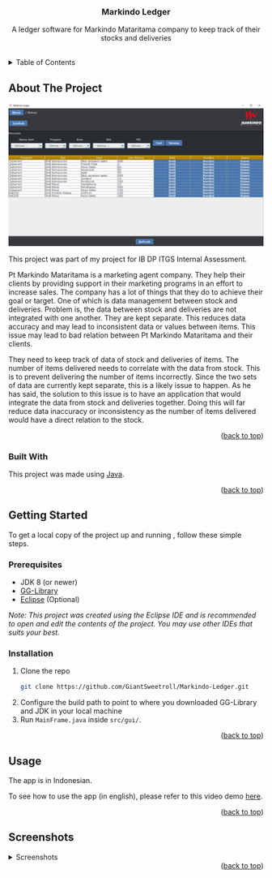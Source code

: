 <div id="top"></div>

<!-- PROJECT SHIELDS -->
<!--
*** I'm using markdown "reference style" links for readability.
*** Reference links are enclosed in brackets [ ] instead of parentheses ( ).
*** See the bottom of this document for the declaration of the reference variables
*** for contributors-url, forks-url, etc. This is an optional, concise syntax you may use.
*** https://www.markdownguide.org/basic-syntax/#reference-style-links
-->
<!-- [![Contributors][contributors-shield]][contributors-url]
[![Forks][forks-shield]][forks-url]
[![Stargazers][stars-shield]][stars-url]
[![Issues][issues-shield]][issues-url]
[![MIT License][license-shield]][license-url] -->
<!-- [![LinkedIn][linkedin-shield]][linkedin-url] -->



<!-- PROJECT LOGO -->
<br />
<div align="center">
  <!-- <a href="https://github.com/GiantSweetroll/Mod-Analyzer">
    <img src="images/logo_icon/logo-simple.png" alt="Logo" width="80" height="80">
  </a> -->

  <h3 align="center">Markindo Ledger</h3>

  <p align="center">
    A ledger software for Markindo Mataritama company to keep track of their stocks and deliveries
  </p>
</div>
<br>


<!-- TABLE OF CONTENTS -->
<details>
  <summary>Table of Contents</summary>
  <ol>
    <li>
      <a href="#about-the-project">About The Project</a>
      <ul>
        <li><a href="#built-with">Built With</a></li>
      </ul>
    </li>
    <li>
      <a href="#getting-started">Getting Started</a>
      <ul>
        <li><a href="#prerequisites">Prerequisites</a></li>
        <li><a href="#installation">Installation</a></li>
      </ul>
    </li>
    <li><a href="#usage">Usage</a></li>
    <!-- <li><a href="#roadmap">Roadmap</a></li> -->
    <!-- <li><a href="#contributing">Contributing</a></li> -->
    <!-- <li><a href="#license">License</a></li> -->
    <!-- <li><a href="#acknowledgments">Acknowledgments</a></li> -->
    <li><a href="#screenshots">Screenshots</a></li>
  </ol>
</details>



<!-- ABOUT THE PROJECT -->
## About The Project

<img src="./screenshots/alokasi.png">

This project was part of my project for IB DP ITGS Internal Assessment.

Pt Markindo Mataritama is a marketing agent company. They help their clients by providing support in their marketing programs in an effort to increase sales. The company has a lot of things that they do to achieve their goal or target. One of which is data management between stock and deliveries. Problem is, the data between stock and deliveries are not integrated with one another. They are kept separate. This reduces data accuracy and may lead to inconsistent data or values between items. This issue may lead to bad relation between Pt Markindo Mataritama and their clients.

They need to keep track of data of stock and deliveries of items. The number of items delivered needs to correlate with the data from stock. This is to prevent delivering the number of items incorrectly. Since the two sets of data are currently kept separate, this is a likely issue to happen. As he has said, the solution to this issue is to have an application that would integrate the data from stock and deliveries together. Doing this will far reduce data inaccuracy or inconsistency as the number of items delivered would have a direct relation to the stock.

<div align="right">(<a href="#top">back to top</a>)</div>



### Built With

This project was made using [Java](https://www.java.com/en/).

<div align="right">(<a href="#top">back to top</a>)</div>



<!-- GETTING STARTED -->
## Getting Started

To get a local copy of the project up and running , follow these simple steps.

### Prerequisites
- JDK 8 (or newer)
- [GG-Library](https://github.com/GiantSweetroll/GG-Library)
- [Eclipse](https://www.eclipse.org/ide/) (Optional)

<i>Note: This project was created using the Eclipse IDE and is recommended to open and edit the contents of the project. You may use other IDEs that suits your best.</i>

### Installation

1. Clone the repo
   ```sh
   git clone https://github.com/GiantSweetroll/Markindo-Ledger.git
   ```
2. Configure the build path to point to where you downloaded GG-Library and JDK in your local machine
3. Run `MainFrame.java` inside `src/gui/`.

<div align="right">(<a href="#top">back to top</a>)</div>



<!-- USAGE EXAMPLES -->
## Usage
The app is in Indonesian.

To see how to use the app (in english), please refer to this video demo [here](https://youtu.be/1lm8eCvmGCU).

<div align="right">(<a href="#top">back to top</a>)</div>

<!-- SCREENSHOTS -->
## Screenshots

<details>
    <summary>Screenshots</summary>
    <img src="./screenshots/mainmenu.png">
    <img src="./screenshots/alokasi.png">
    <img src="./screenshots/alokasi add.png">
    <img src="./screenshots/pengiriman.png">
    <img src="./screenshots/pengiriman add.png">
    <img src="./screenshots/stok.png">
    <img src="./screenshots/stok add.png">
</details>

<div align="right">(<a href="#top">back to top</a>)</div>
